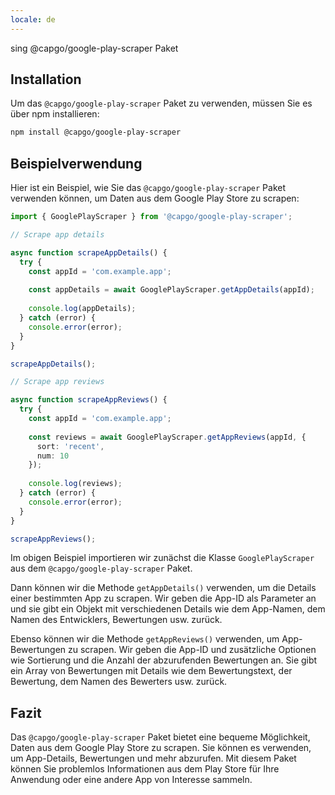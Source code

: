 ```yaml
---
locale: de
---
```


sing @capgo/google-play-scraper Paket

## Installation

Um das `@capgo/google-play-scraper` Paket zu verwenden, müssen Sie es über npm installieren:

```bash
npm install @capgo/google-play-scraper
```

## Beispielverwendung

Hier ist ein Beispiel, wie Sie das `@capgo/google-play-scraper` Paket verwenden können, um Daten aus dem Google Play Store zu scrapen:

```typescript
import { GooglePlayScraper } from '@capgo/google-play-scraper';

// Scrape app details

async function scrapeAppDetails() {
  try {
    const appId = 'com.example.app';
    
    const appDetails = await GooglePlayScraper.getAppDetails(appId);
    
    console.log(appDetails);
  } catch (error) {
    console.error(error);
  }
}

scrapeAppDetails();

// Scrape app reviews

async function scrapeAppReviews() {
  try {
    const appId = 'com.example.app';
    
    const reviews = await GooglePlayScraper.getAppReviews(appId, { 
      sort: 'recent', 
      num: 10 
    });
    
    console.log(reviews);
  } catch (error) {
    console.error(error);
  }
}

scrapeAppReviews();
```

Im obigen Beispiel importieren wir zunächst die Klasse `GooglePlayScraper` aus dem `@capgo/google-play-scraper` Paket.

Dann können wir die Methode `getAppDetails()` verwenden, um die Details einer bestimmten App zu scrapen. Wir geben die App-ID als Parameter an und sie gibt ein Objekt mit verschiedenen Details wie dem App-Namen, dem Namen des Entwicklers, Bewertungen usw. zurück.

Ebenso können wir die Methode `getAppReviews()` verwenden, um App-Bewertungen zu scrapen. Wir geben die App-ID und zusätzliche Optionen wie Sortierung und die Anzahl der abzurufenden Bewertungen an. Sie gibt ein Array von Bewertungen mit Details wie dem Bewertungstext, der Bewertung, dem Namen des Bewerters usw. zurück.

## Fazit

Das `@capgo/google-play-scraper` Paket bietet eine bequeme Möglichkeit, Daten aus dem Google Play Store zu scrapen. Sie können es verwenden, um App-Details, Bewertungen und mehr abzurufen. Mit diesem Paket können Sie problemlos Informationen aus dem Play Store für Ihre Anwendung oder eine andere App von Interesse sammeln.